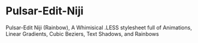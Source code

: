 # Pulsar-Edit-Niji
Pulsar-Edit Niji (Rainbow), A Whimisical .LESS stylesheet full of Animations, Linear Gradients, Cubic Beziers, Text Shadows, and Rainbows
